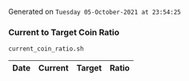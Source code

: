 Generated on `Tuesday 05-October-2021 at 23:54:25`

### Current to Target Coin Ratio
`current_coin_ratio.sh`

Date|Current|Target|Ratio
---|---|---|---
